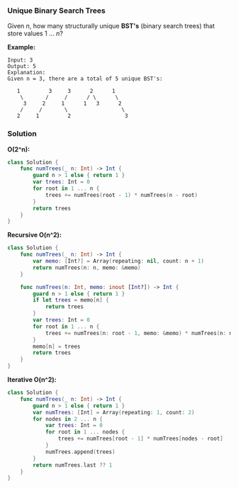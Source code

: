 
### Unique Binary Search Trees

Given *n*, how many structurally unique __BST's__ (binary search trees) that store values 1 ... *n*?

__Example:__
```
Input: 3
Output: 5
Explanation:
Given n = 3, there are a total of 5 unique BST's:

   1         3     3      2      1
    \       /     /      / \      \
     3     2     1      1   3      2
    /     /       \                 \
   2     1         2                 3
```

### Solution
__O(2^n):__
```Swift
class Solution {
    func numTrees(_ n: Int) -> Int {
        guard n > 1 else { return 1 }
        var trees: Int = 0
        for root in 1 ... n {
            trees += numTrees(root - 1) * numTrees(n - root)
        }
        return trees
    }
}
```
__Recursive O(n^2):__
```Swift
class Solution {
    func numTrees(_ n: Int) -> Int {
        var memo: [Int?] = Array(repeating: nil, count: n + 1)
        return numTrees(n: n, memo: &memo)
    }

    func numTrees(n: Int, memo: inout [Int?]) -> Int {
        guard n > 1 else { return 1 }
        if let trees = memo[n] {
            return trees
        }
        var trees: Int = 0
        for root in 1 ... n {
            trees += numTrees(n: root - 1, memo: &memo) * numTrees(n: n - root, memo: &memo) 
        }
        memo[n] = trees
        return trees
    }
}
```
__Iterative O(n^2):__
```Swift
class Solution {
    func numTrees(_ n: Int) -> Int {
        guard n > 1 else { return 1 }
        var numTrees: [Int] = Array(repeating: 1, count: 2)
        for nodes in 2 ... n {
            var trees: Int = 0
            for root in 1 ... nodes {
                trees += numTrees[root - 1] * numTrees[nodes - root]
            }
            numTrees.append(trees)
        }
        return numTrees.last ?? 1
    }
}
```